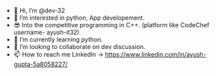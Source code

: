 - 👋 Hi, I’m @dev-32
- 👀 I’m interested in python, App developement.
- 😎 Into the competitive programming in C++. (platform like CodeChef username- ayush-it32)
- 🌱 I’m currently learning python.
- 💞️ I’m looking to collaborate on dev discussion.
- 📫 How to reach me LinkedIn -> https://www.linkedin.com/in/ayush-gupta-5a8058227/

<!---
dev-32/dev-32 is a ✨ special ✨ repository because its `README.md` (this file) appears on your GitHub profile.
You can click the Preview link to take a look at your changes.
--->

